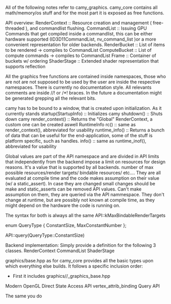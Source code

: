 All of the following notes refer to camy_graphics. camy_core contains all 
math/memory/os stuff and for the most part it is exposed as free functions. 

API overview:
RenderContext :: Resource creation and management ( free-threaded ), and commandlist flushing.
CommandList   :: Issuing GPU Commands that get compiled inside a commandlist, 
this can be either hardware supported (ID3D11CommandList, nv_command_list )or a more convenient representation for older backends.
RenderBucket  :: List of items to be rendered -> compiles to CommandList
ComputeBucket :: List of compute commands -> compiles to CommandList
Frame         :: Container of buckets w/ ordering
ShaderStage   :: Extended shader representation that supports reflection

All the graphics free functions are contained inside namespaces, those who are not are not supposed to be used by the user are inside the respective namespaces. 
There is currently no documentation style. All relevants comments are inside
//! or /*! braces. In the future a documentation might be generated grepping all the relevant bits.

<API>
camy has to be bound to a window, that is created upon initialization. As it currently stands
startup(StartupInfo) :: Initializes camy
shutdown() :: Shuts down camy
render_context() :: Returns the "Global" RenderContext, a custom one can be created aswell
RuntimeInfo rc() :: same as render_context(), abbreviated for usability
runtime_info() :: Returns a bunch of data that can be useful for the end-application, some of the stuff is platform specific, such as handles.
info() :: same as runtime_inof(), abbreviated for usability

Global values are part of the API namespace and are divided in 
API limits that independently from the backend impose a limit on resources for design reasons. It's a value that is supported by all backends. number of max possible resources/render targets/ bindable resources/ etc.... They are all evaluated at compile time and the code makes assumption on their value (w/ a static_assert). In case they are changed small changes should be make and static_asserts can be removed
API values. Can't make assumption on them, they are queried via the API nammespace. They don't change at runtime, but are possibly not known at compile time, as they might depend on the hardware the code is running on.

The syntax for both is always all the same
API::kMaxBindableRenderTargets

enum QueryType
{
    ConstantSize,
    MaxConstantNumber
};

API::query(QueryType::ConstantSize)

Backend implementation:
Simply provide a definition for the following 3 classes.
RenderContext
CommandList
ShaderStage

graphics/base.hpp as for camy_core provides all the basic types upon which everything else builds. It follows a specific inclusion order:
- First it includes graphics/<backend>/<backend>_graphics_base.hpp


Modern OpenGL
Direct State Access API
vertex_attrib_binding
Query API

The same you do 
